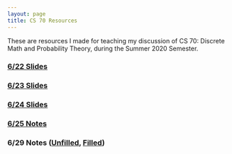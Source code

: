 ```yaml
---
layout: page
title: CS 70 Resources
---
```


These are resources I made for teaching my discussion of CS 70: Discrete Math and Probability Theory, during the Summer 2020 Semester.

### [6/22 Slides](./cs70/discussion_1a_unpaused.pdf)
### [6/23 Slides](./cs70/discussion_1b_unpaused.pdf)
### [6/24 Slides](./cs70/discussion_1c_unpaused.pdf)
### [6/25 Notes](./cs70/notes_6_25.pdf)
### 6/29 Notes ([Unfilled](./cs70/notes_6_29_unfilled.pdf), [Filled](./cs70/notes_6_29_filled.pdf))

